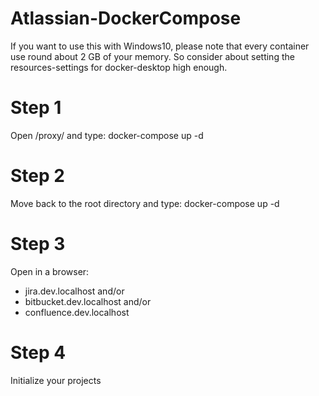 # Atlassian-DockerCompose

If you want to use this with Windows10, please note that every container use round about 2 GB of your memory.
So consider about setting the resources-settings for docker-desktop high enough.

# Step 1
Open /proxy/ and type: docker-compose up -d

# Step 2
Move back to the root directory and type: docker-compose up -d

# Step 3
Open in a browser: 
- jira.dev.localhost 
and/or 
- bitbucket.dev.localhost
and/or 
- confluence.dev.localhost

# Step 4
Initialize your projects


